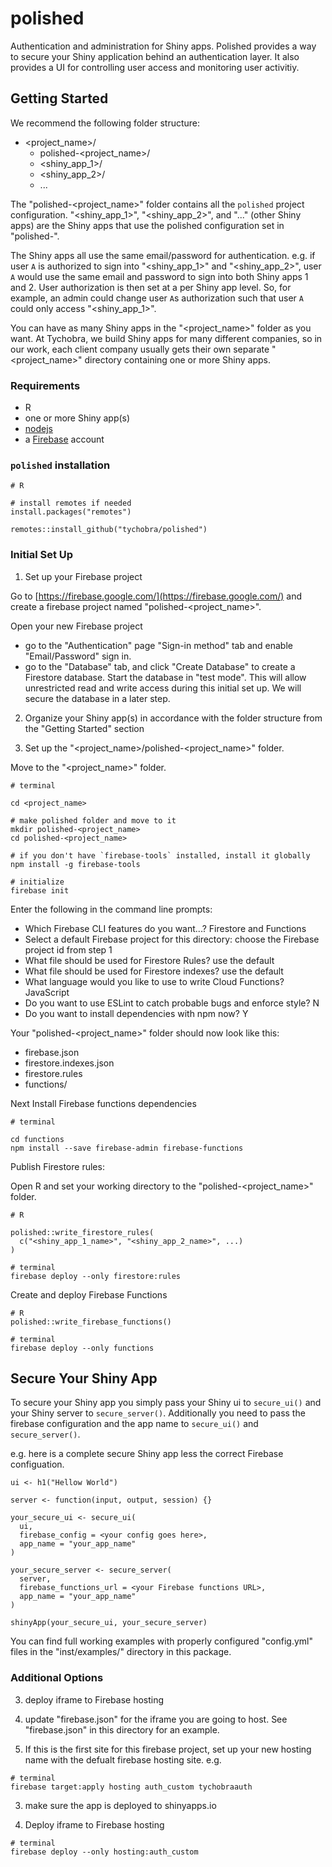 # polished

Authentication and administration for Shiny apps.  Polished provides a way to secure your Shiny application behind an authentication layer.  It also provides a UI for controlling user access and monitoring user activitiy. 

## Getting Started

We recommend the following folder structure:

- <project_name>/
   - polished-<project_name>/
   - <shiny_app_1>/
   - <shiny_app_2>/
   - ...

The "polished-<project_name>" folder contains all the `polished` project configuration.  "<shiny_app_1>", "<shiny_app_2>", and "..." (other Shiny apps) are the Shiny apps that use the polished configuration set in "polished-<project>".

The Shiny apps all use the same email/password for authentication.  e.g. if user `A` is authorized to sign into "<shiny_app_1>" and "<shiny_app_2>", user `A` would use the same email and password to sign into both Shiny apps 1 and 2.  User authorization is then set at a per Shiny app level.  So, for example, an admin could change user `A`s authorization such that user `A` could only access "<shiny_app_1>". 

You can have as many Shiny apps in the "<project_name>" folder as you want.  At Tychobra, we build Shiny apps for many different companies, so in our work, each client company usually gets their own separate "<project_name>" directory containing one or more Shiny apps.  

### Requirements

- R
- one or more Shiny app(s)
- [nodejs](https://nodejs.org/en/)
- a [Firebase](https://firebase.google.com/) account

### `polished` installation

```
# R

# install remotes if needed
install.packages("remotes") 

remotes::install_github("tychobra/polished")
```

### Initial Set Up

1. Set up your Firebase project

Go to [https://firebase.google.com/](https://firebase.google.com/) and create a firebase project named "polished-<project_name>".

Open your new Firebase project
 - go to the "Authentication" page "Sign-in method" tab and enable "Email/Password" sign in.
 - go to the "Database" tab, and click "Create Database" to create a Firestore database.  Start the database in "test mode".  This will allow unrestricted read and write access during this initial set up.  We will secure the database in a later step.

2. Organize your Shiny app(s) in accordance with the folder structure from the "Getting Started" section

3. Set up the "<project_name>/polished-<project_name>" folder.

Move to the "<project_name>" folder.

```
# terminal

cd <project_name>

# make polished folder and move to it
mkdir polished-<project_name> 
cd polished-<project_name>

# if you don't have `firebase-tools` installed, install it globally
npm install -g firebase-tools

# initialize 
firebase init
```

Enter the following in the command line prompts:
 - Which Firebase CLI features do you want...? Firestore and Functions
 - Select a default Firebase project for this directory: choose the Firebase project id from step 1
 - What file should be used for Firestore Rules? use the default
 - What file should be used for Firestore indexes? use the default
 - What language would you like to use to write Cloud Functions? JavaScript
 - Do you want to use ESLint to catch probable bugs and enforce style? N
 - Do you want to install dependencies with npm now? Y

Your "polished-<project_name>" folder should now look like this:
 - firebase.json
 - firestore.indexes.json
 - firestore.rules
 - functions/
 
Next Install Firebase functions dependencies 

```
# terminal

cd functions
npm install --save firebase-admin firebase-functions
```

Publish Firestore rules:

Open R and set your working directory to the "polished-<project_name>" folder.

```
# R

polished::write_firestore_rules(
  c("<shiny_app_1_name>", "<shiny_app_2_name>", ...)
)
```

```
# terminal
firebase deploy --only firestore:rules
```

Create and deploy Firebase Functions

```
# R
polished::write_firebase_functions()
```

```
# terminal
firebase deploy --only functions
```

## Secure Your Shiny App

To secure your Shiny app you simply pass your Shiny ui to `secure_ui()` and your Shiny server to `secure_server()`.  Additionally you need to pass the firebase configuration and the app name to `secure_ui()` and `secure_server()`.    

e.g. here is a complete secure Shiny app less the correct Firebase configuation.

```
ui <- h1("Hellow World")

server <- function(input, output, session) {}

your_secure_ui <- secure_ui(
  ui,
  firebase_config = <your config goes here>,
  app_name = "your_app_name"
)

your_secure_server <- secure_server(
  server,
  firebase_functions_url = <your Firebase functions URL>,
  app_name = "your_app_name"
)

shinyApp(your_secure_ui, your_secure_server)
```

You can find full working examples with properly configured "config.yml" files in the "inst/examples/" directory in this package.

### Additional Options

3. deploy iframe to Firebase hosting

1. update "firebase.json" for the iframe you are going to host.  See "firebase.json" in this
directory for an example. 
2. If this is the first site for this firebase project, set up your new hosting name with the
defualt firebase hosting site.  e.g.

```
# terminal
firebase target:apply hosting auth_custom tychobraauth
```

3. make sure the app is deployed to shinyapps.io

4.  Deploy iframe to Firebase hosting

```
# terminal
firebase deploy --only hosting:auth_custom
```
